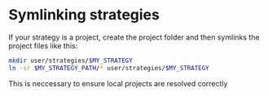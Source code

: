 # Symlinking strategies
If your strategy is a project, create the project folder and then symlinks the project files like this:

``` sh
mkdir user/strategies/$MY_STRATEGY
ln -sr $MY_STRATEGY_PATH/* user/strategies/$MY_STRATEGY
```

This is neccessary to ensure local projects are resolved correctly
